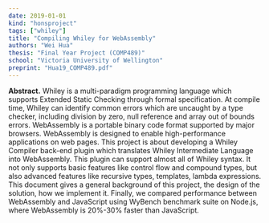 ```yaml
---
date: 2019-01-01
kind: "honsproject"
tags: ["whiley"]
title: "Compiling Whiley for WebAssembly"
authors: "Wei Hua"
thesis: "Final Year Project (COMP489)"
school: "Victoria University of Wellington"
preprint: "Hua19_COMP489.pdf"
---
```


**Abstract.** Whiley is a multi-paradigm programming language which supports Extended Static Checking through formal specification. At compile time, Whiley can identify common errors which are uncaught by a type checker, including division by zero, null reference and array out of bounds errors. WebAssembly is a portable binary code format supported by major browsers. WebAssembly is designed to enable high-performance applications on web pages. This project is about developing a Whiley Compiler back-end plugin which translates Whiley Intermediate Language into WebAssembly. This plugin can support almost all of Whiley syntax. It not only supports basic features like control flow and compound types, but also advanced features like recursive types, templates, lambda expressions. This document gives a general background of this project, the design of the solution, how we implement it. Finally, we compared performance between WebAssembly and JavaScript using WyBench benchmark suite on Node.js, where WebAssembly is 20%-30% faster than JavaScript.

